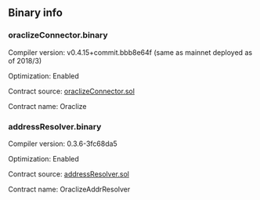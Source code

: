 ## Binary info

### oraclizeConnector.binary

Compiler version: v0.4.15+commit.bbb8e64f (same as mainnet deployed as of 2018/3)

Optimization: Enabled

Contract source: [oraclizeConnector.sol](../ethereum-api/connectors/oraclizeConnector.sol)

Contract name: Oraclize


### addressResolver.binary

Compiler version: 0.3.6-3fc68da5

Optimization: Enabled

Contract source: [addressResolver.sol](../ethereum-api/connectors/addressResolver.sol)

Contract name: OraclizeAddrResolver
